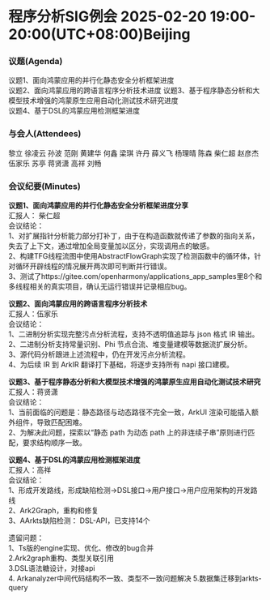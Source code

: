 # 程序分析SIG例会 2025-02-20 19:00-20:00(UTC+08:00)Beijing
### 议题(Agenda)
议题1、面向鸿蒙应用的并行化静态安全分析框架进度  
议题2、面向鸿蒙应用的跨语言程序分析技术进度
议题3、基于程序静态分析和大模型技术增强的鸿蒙原生应用自动化测试技术研究进度  
议题4、基于DSL的鸿蒙应用检测框架进度

### 与会人(Attendees)
黎立
徐凌云
孙波
范刚
黄建华
何鑫
梁琪
许丹
薛义飞
杨理晴
陈森
柴仁超
赵彦杰
伍家乐
苏亭
蒋贤潇
高祥
刘畅

### 会议纪要(Minutes)
**议题1、面向鸿蒙应用的并行化静态安全分析框架进度分享**  
汇报人： 柴仁超  
会议结论：  
1、对扩展指针分析能力部分打补丁，由于在构造函数就传递了参数的指向关系，失去了上下文，通过增加全局变量加以区分，实现调用点的敏感。  
2、构建TFG线程流图中使用AbstractFlowGraph实现了检测函数中的循环体，针对循环开辟线程的情况展开两次即可判断并行错误。  
3、测试了https://gitee.com/openharmony/applications_app_samples里8个和多线程相关的真实项目，确认无运行错误并记录相应bug。

**议题2、面向鸿蒙应用的跨语言程序分析技术**  
汇报人：伍家乐   
会议结论：  
1、二进制分析实现完整污点分析流程，支持不透明值追踪与 json 格式 IR 输出。  
2、二进制分析支持常量识别、Phi 节点合流、堆变量建模等数据流扩展分析。  
3、源代码分析跟进上述流程中，仍在开发污点分析流程。  
4、为后续 IR 到 ArkIR 翻译打下基础，将逐步支持所有 napi 接口建模。

**议题3、基于程序静态分析和大模型技术增强的鸿蒙原生应用自动化测试技术研究**  
汇报人：蒋贤潇  
会议结论：  
1、当前面临的问题是：静态路径与动态路径不完全一致，ArkUI 渲染可能插入额外组件，导致匹配困难。  
2、为解决此问题，探索以“静态 path 为动态 path 上的非连续子串”原则进行匹配，要求结构顺序一致。  

**议题4、基于DSL的鸿蒙应用检测框架进度**  
汇报人：高祥  
会议结论：  
1、形成开发路线，形成缺陷检测->DSL接口->用户接口->用户应用架构的开发路线  
2、Ark2Graph，重构和修复  
3、AArkts缺陷检测： DSL-API，已支持14个  

遗留问题：  
1、Ts版的engine实现、优化、修改的bug合并   
2.Ark2graph重构、类型关联引用  
3.DSL语法糖设计，对接api   
4. Arkanalyzer中间代码结构不一致、类型不一致问题解决 5.数据集迁移到arkts-query
